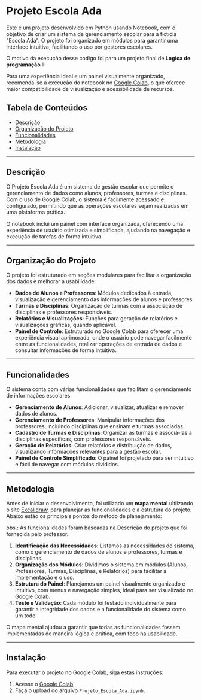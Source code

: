# Projeto Escola Ada

Este é um projeto desenvolvido em Python usando Notebook, com o objetivo de criar um sistema de gerenciamento escolar para a fictícia "Escola Ada". O projeto foi organizado em módulos para garantir uma interface intuitiva, facilitando o uso por gestores escolares.

O motivo da execução desse codigo foi para um projeto final de **Logica de programação II**

Para uma experiência ideal e um painel visualmente organizado, recomenda-se a execução do notebook no [Google Colab](https://colab.research.google.com/), o que oferece maior compatibilidade de visualização e acessibilidade de recursos.

## Tabela de Conteúdos
- [Descrição](#descrição)
- [Organização do Projeto](#organização-do-projeto)
- [Funcionalidades](#funcionalidades)
- [Metodologia](#metodologia)
- [Instalação](#instalação)


---

## Descrição

O Projeto Escola Ada é um sistema de gestão escolar que permite o gerenciamento de dados como alunos, professores, turmas e disciplinas. Com o uso de Google Colab, o sistema é facilmente acessado e configurado, permitindo que as operações escolares sejam realizadas em uma plataforma prática.

O notebook inclui um painel com interface organizada, oferecendo uma experiência de usuário otimizada e simplificada, ajudando na navegação e execução de tarefas de forma intuitiva.

---

## Organização do Projeto

O projeto foi estruturado em seções modulares para facilitar a organização dos dados e melhorar a usabilidade:

- **Dados de Alunos e Professores**: Módulos dedicados à entrada, visualização e gerenciamento das informações de alunos e professores.
- **Turmas e Disciplinas**: Organização de turmas com a associação de disciplinas e professores responsáveis.
- **Relatórios e Visualizações**: Funções para geração de relatórios e visualizações gráficas, quando aplicável.
- **Painel de Controle**: Estruturado no Google Colab para oferecer uma experiência visual aprimorada, onde o usuário pode navegar facilmente entre as funcionalidades, realizar operações de entrada de dados e consultar informações de forma intuitiva.

---

## Funcionalidades

O sistema conta com várias funcionalidades que facilitam o gerenciamento de informações escolares:

- **Gerenciamento de Alunos**: Adicionar, visualizar, atualizar e remover dados de alunos.
- **Gerenciamento de Professores**: Manipular informações dos professores, incluindo disciplinas que ensinam e turmas associadas.
- **Cadastro de Turmas e Disciplinas**: Organizar as turmas e associá-las a disciplinas específicas, com professores responsáveis.
- **Geração de Relatórios**: Criar relatórios  e distribuição de dados, visualizando informações relevantes para a gestão escolar.
- **Painel de Controle Simplificado**: O painel foi projetado para ser intuitivo e fácil de navegar com módulos divididos.

---

## Metodologia

Antes de iniciar o desenvolvimento, foi utilizado um **mapa mental** ultilzando o site [Excalidraw](https://excalidraw.com/), para planejar as funcionalidades e a estrutura do projeto.  Abaixo estão os principais pontos do método de planejamento:

obs.: As funcionalidades foram baseadas na Descrição do projeto que foi fornecida pelo professor.

1. **Identificação das Necessidades**: Listamos as necessidades do sistema, como o gerenciamento de dados de alunos e professores, turmas e disciplinas.
2. **Organização dos Módulos**: Dividimos o sistema em módulos (Alunos, Professores, Turmas, Disciplinas, e Relatórios) para facilitar a implementação e o uso.
3. **Estrutura do Painel**: Planejamos um painel visualmente organizado e intuitivo, com menus e navegação simples, ideal para ser visualizado no Google Colab.
4. **Teste e Validação**: Cada módulo foi testado individualmente para garantir a integridade dos dados e a funcionalidade do sistema como um todo.

O mapa mental ajudou a garantir que todas as funcionalidades fossem implementadas de maneira lógica e prática, com foco na usabilidade.

---

## Instalação

Para executar o projeto no Google Colab, siga estas instruções:

1. Acesse o [Google Colab](https://colab.research.google.com/).
2. Faça o upload do arquivo `Projeto_Escola_Ada.ipynb`.
